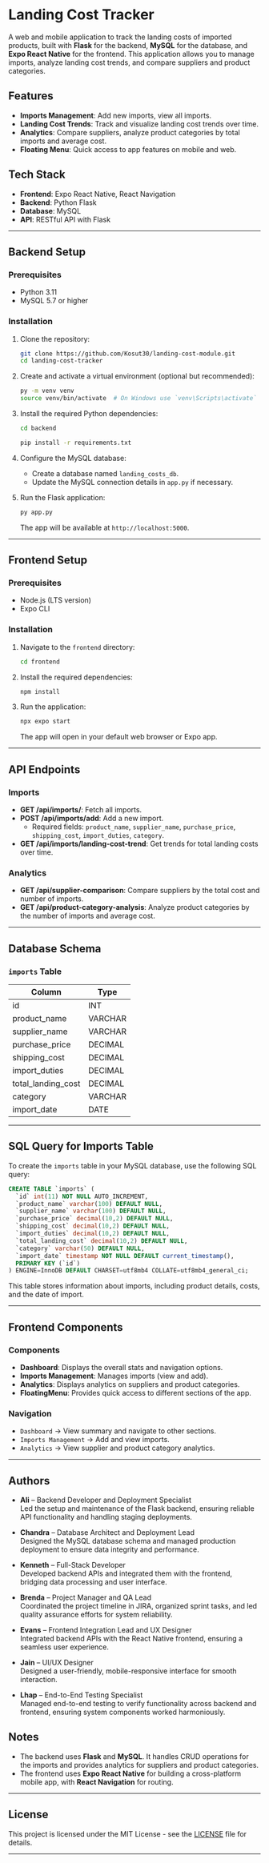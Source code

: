 
# Landing Cost Tracker

A web and mobile application to track the landing costs of imported products, built with **Flask** for the backend, **MySQL** for the database, and **Expo React Native** for the frontend. This application allows you to manage imports, analyze landing cost trends, and compare suppliers and product categories.

## Features

- **Imports Management**: Add new imports, view all imports.
- **Landing Cost Trends**: Track and visualize landing cost trends over time.
- **Analytics**: Compare suppliers, analyze product categories by total imports and average cost.
- **Floating Menu**: Quick access to app features on mobile and web.

## Tech Stack

- **Frontend**: Expo React Native, React Navigation
- **Backend**: Python Flask
- **Database**: MySQL
- **API**: RESTful API with Flask

---

## Backend Setup

### Prerequisites

- Python 3.11 
- MySQL 5.7 or higher

### Installation

1. Clone the repository:

   ```bash
   git clone https://github.com/Kosut30/landing-cost-module.git
   cd landing-cost-tracker
   ```

2. Create and activate a virtual environment (optional but recommended):

   ```bash
   py -m venv venv
   source venv/bin/activate  # On Windows use `venv\Scripts\activate`
   ```

3. Install the required Python dependencies:

   ```bash
   cd backend
   ```

   ```bash
   pip install -r requirements.txt
   ```

4. Configure the MySQL database:
   - Create a database named `landing_costs_db`.
   - Update the MySQL connection details in `app.py` if necessary.

5. Run the Flask application:

   ```bash
   py app.py
   ```

   The app will be available at `http://localhost:5000`.

---

## Frontend Setup

### Prerequisites

- Node.js (LTS version)
- Expo CLI

### Installation

1. Navigate to the `frontend` directory:

   ```bash
   cd frontend
   ```

2. Install the required dependencies:

   ```bash
   npm install
   ```

3. Run the application:

   ```bash
   npx expo start
   ```

   The app will open in your default web browser or Expo app.

---

## API Endpoints

### Imports

- **GET /api/imports/**: Fetch all imports.
- **POST /api/imports/add**: Add a new import.
  - Required fields: `product_name`, `supplier_name`, `purchase_price`, `shipping_cost`, `import_duties`, `category`.
- **GET /api/imports/landing-cost-trend**: Get trends for total landing costs over time.

### Analytics

- **GET /api/supplier-comparison**: Compare suppliers by the total cost and number of imports.
- **GET /api/product-category-analysis**: Analyze product categories by the number of imports and average cost.

---

## Database Schema

### `imports` Table

| Column              | Type    |
|---------------------|---------|
| id                  | INT     |
| product_name        | VARCHAR |
| supplier_name       | VARCHAR |
| purchase_price      | DECIMAL |
| shipping_cost       | DECIMAL |
| import_duties       | DECIMAL |
| total_landing_cost  | DECIMAL |
| category            | VARCHAR |
| import_date         | DATE    |

---

## SQL Query for Imports Table

To create the `imports` table in your MySQL database, use the following SQL query:

```sql
CREATE TABLE `imports` (
  `id` int(11) NOT NULL AUTO_INCREMENT,
  `product_name` varchar(100) DEFAULT NULL,
  `supplier_name` varchar(100) DEFAULT NULL,
  `purchase_price` decimal(10,2) DEFAULT NULL,
  `shipping_cost` decimal(10,2) DEFAULT NULL,
  `import_duties` decimal(10,2) DEFAULT NULL,
  `total_landing_cost` decimal(10,2) DEFAULT NULL,
  `category` varchar(50) DEFAULT NULL,
  `import_date` timestamp NOT NULL DEFAULT current_timestamp(),
  PRIMARY KEY (`id`)
) ENGINE=InnoDB DEFAULT CHARSET=utf8mb4 COLLATE=utf8mb4_general_ci;
```

This table stores information about imports, including product details, costs, and the date of import.

---

## Frontend Components

### Components

- **Dashboard**: Displays the overall stats and navigation options.
- **Imports Management**: Manages imports (view and add).
- **Analytics**: Displays analytics on suppliers and product categories.
- **FloatingMenu**: Provides quick access to different sections of the app.

### Navigation

- `Dashboard` → View summary and navigate to other sections.
- `Imports Management` → Add and view imports.
- `Analytics` → View supplier and product category analytics.

---

## Authors
 
- **Ali** – Backend Developer and Deployment Specialist  
  Led the setup and maintenance of the Flask backend, ensuring reliable API functionality and handling staging deployments.
 
- **Chandra** – Database Architect and Deployment Lead  
  Designed the MySQL database schema and managed production deployment to ensure data integrity and performance.
 
- **Kenneth** – Full-Stack Developer  
  Developed backend APIs and integrated them with the frontend, bridging data processing and user interface.
 
- **Brenda** – Project Manager and QA Lead  
  Coordinated the project timeline in JIRA, organized sprint tasks, and led quality assurance efforts for system reliability.
 
- **Evans** – Frontend Integration Lead and UX Designer  
  Integrated backend APIs with the React Native frontend, ensuring a seamless user experience.
 
- **Jain** – UI/UX Designer  
  Designed a user-friendly, mobile-responsive interface for smooth interaction.
 
- **Lhap** – End-to-End Testing Specialist  
  Managed end-to-end testing to verify functionality across backend and frontend, ensuring system components worked harmoniously.

## Notes

- The backend uses **Flask** and **MySQL**. It handles CRUD operations for the imports and provides analytics for suppliers and product categories.
- The frontend uses **Expo React Native** for building a cross-platform mobile app, with **React Navigation** for routing.

---

## License

This project is licensed under the MIT License - see the [LICENSE](LICENSE) file for details.


---
